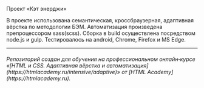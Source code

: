 Проект «Кэт энерджи»  

В проекте использована семантическая, кроссбраузерная, адаптивная вёрстка по методологии БЭМ. Автоматизация произведена препроцессором sass(scss). Сборка в build осуществлена посредством node.js и gulp.
Тестировалось на android, Chrome, Firefox и MS Edge.

---

<h6>Репозиторий создан для обучения на профессиональном онлайн‑курсе «[HTML и CSS. Адаптивная вёрстка и автоматизация](https://htmlacademy.ru/intensive/adaptive)» от [HTML Academy](https://htmlacademy.ru).</h6>

